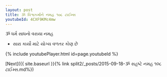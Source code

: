 ```yaml
---
layout: post
title: ૐ વિશ્વકર્માને નમહ ૧૦૮ ટાઈમ્સ
youtubeId: 4CXF9KMc4mw
---
```

 
 
 ૐ ધર્મ સાધનો વરાયા નમહ  
 
 -  સારા કાર્યો માટે યોગ્ય વળતર કોણ છે 
 
  
 
  
 
 
 
 
 
 


{% include youtubePlayer.html id=page.youtubeId %}
 
[Next]({{ site.baseurl }}{% link  split2/_posts/2015-09-18-ૐ સહૃષ્ટે નમહ ૧૦૮ ટાઈમ્સ.md%})
 
